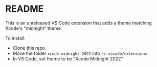 # README

This is an unreleased VS Code extension that adds a theme matching Xcode's "midnight" theme.

To install:

- Clone this repo
- Move the folder `xcode-midnight-2022` into `~/.vscode/extensions`
- In VS Code, set theme to be "Xcode Midnight 2022"
